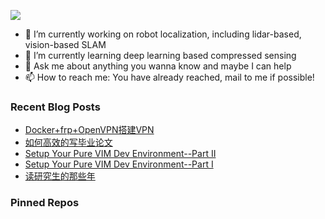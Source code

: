 ![](https://capsule-render.vercel.app/api?type=waving&height=200&text=BILL&desc=Please%20visit%20www.bingfeng.tech&fontAlignY=40&color=gradient)

- 🔭 I’m currently working on robot localization, including lidar-based, vision-based SLAM
- 🌱 I’m currently learning deep learning based compressed sensing
- 💬 Ask me about anything you wanna know and maybe I can help
- 📫 How to reach me: You have already reached, mail to me if possible!

<div>
  


### Recent Blog Posts


* [Docker+frp+OpenVPN搭建VPN](https://sunbingfeng.github.io/blog/how_to_setup_a_vpn/)
* [如何高效的写毕业论文](https://sunbingfeng.github.io/blog/how_to_write_thesis_efficiently/)
* [Setup Your Pure VIM Dev Environment--Part II](https://sunbingfeng.github.io/blog/Setup_Your_VIM_Env_Part_II/)
* [Setup Your Pure VIM Dev Environment--Part I](https://sunbingfeng.github.io/blog/Setup_Your_VIM_Env/)
* [读研究生的那些年](https://sunbingfeng.github.io/blog/master_summary/)
### Pinned Repos

</div>

